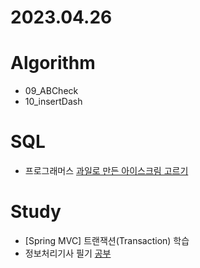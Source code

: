 # 2023.04.26

# Algorithm
* 09_ABCheck
* 10_insertDash

# SQL
* 프로그래머스 [과일로 만든 아이스크림 고르기](https://school.programmers.co.kr/learn/courses/30/lessons/133025)

# Study
* [Spring MVC] 트랜잭션(Transaction) 학습
* 정보처리기사 필기 [공부](https://dyfhfhd56.tistory.com/37)

